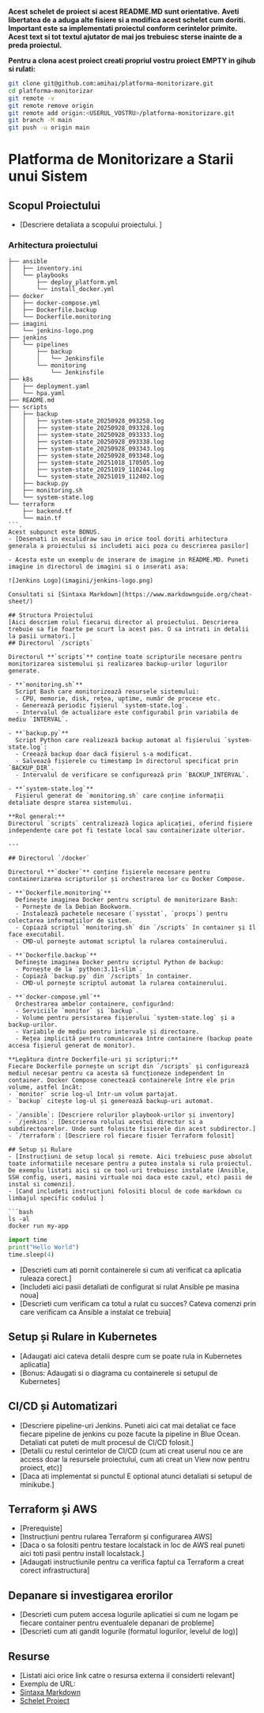 **Acest schelet de proiect si acest README.MD sunt orientative.** 
**Aveti libertatea de a aduga alte fisiere si a modifica acest schelet cum doriti. Important este sa implementati proiectul conform cerintelor primite.**
**Acest text si tot textul ajutator de mai jos trebuiesc sterse inainte de a preda proiectul.**

**Pentru a clona acest proiect creati propriul vostru proiect EMPTY in gihub si rulati:**
```bash
git clone git@github.com:amihai/platforma-monitorizare.git
cd platforma-monitorizar
git remote -v
git remote remove origin
git remote add origin:<USERUL_VOSTRU>/platforma-monitorizare.git
git branch -M main
git push -u origin main
```


# Platforma de Monitorizare a Starii unui Sistem

## Scopul Proiectului
- [Descriere detaliata a scopului proiectului. ]

### Arhitectura proiectului
```.
├── ansible
│   ├── inventory.ini
│   └── playbooks
│       ├── deploy_platform.yml
│       └── install_docker.yml
├── docker
│   ├── docker-compose.yml
│   ├── Dockerfile.backup
│   └── Dockerfile.monitoring
├── imagini
│   └── jenkins-logo.png
├── jenkins
│   └── pipelines
│       ├── backup
│       │   └── Jenkinsfile
│       └── monitoring
│           └── Jenkinsfile
├── k8s
│   ├── deployment.yaml
│   └── hpa.yaml
├── README.md
├── scripts
│   ├── backup
│   │   ├── system-state_20250928_093258.log
│   │   ├── system-state_20250928_093328.log
│   │   ├── system-state_20250928_093333.log
│   │   ├── system-state_20250928_093338.log
│   │   ├── system-state_20250928_093343.log
│   │   ├── system-state_20250928_093348.log
│   │   ├── system-state_20251018_170505.log
│   │   ├── system-state_20251019_110244.log
│   │   └── system-state_20251019_112402.log
│   ├── backup.py
│   ├── monitoring.sh
│   └── system-state.log
└── terraform
    ├── backend.tf
    └── main.tf
```.
Acest subpunct este BONUS.
- [Desenati in excalidraw sau in orice tool doriti arhitectura generala a proiectului si includeti aici poza cu descrierea pasilor]

- Acesta este un exemplu de inserare de imagine in README.MD. Puneti imagine in directorul de imagini si o inserati asa:

![Jenkins Logo](imagini/jenkins-logo.png)

Consultati si [Sintaxa Markdown](https://www.markdownguide.org/cheat-sheet/)

## Structura Proiectului
[Aici descriem rolul fiecarui director al proiectului. Descrierea trebuie sa fie foarte pe scurt la acest pas. O sa intrati in detalii la pasii urmatori.]
## Directorul `/scripts`

Directorul **`scripts`** conține toate scripturile necesare pentru monitorizarea sistemului și realizarea backup-urilor logurilor generate.

- **`monitoring.sh`**  
  Script Bash care monitorizează resursele sistemului:
  - CPU, memorie, disk, rețea, uptime, număr de procese etc.
  - Generează periodic fișierul `system-state.log`.
  - Intervalul de actualizare este configurabil prin variabila de mediu `INTERVAL`.

- **`backup.py`**  
  Script Python care realizează backup automat al fișierului `system-state.log`:
  - Creează backup doar dacă fișierul s-a modificat.
  - Salvează fișierele cu timestamp în directorul specificat prin `BACKUP_DIR`.
  - Intervalul de verificare se configurează prin `BACKUP_INTERVAL`.

- **`system-state.log`**  
  Fișierul generat de `monitoring.sh` care conține informații detaliate despre starea sistemului.

**Rol general:**  
Directorul `scripts` centralizează logica aplicației, oferind fișiere independente care pot fi testate local sau containerizate ulterior.

---

## Directorul `/docker`

Directorul **`docker`** conține fișierele necesare pentru containerizarea scripturilor și orchestrarea lor cu Docker Compose.

- **`Dockerfile.monitoring`**  
  Definește imaginea Docker pentru scriptul de monitorizare Bash:
  - Pornește de la Debian Bookworm.
  - Instalează pachetele necesare (`sysstat`, `procps`) pentru colectarea informațiilor de sistem.
  - Copiază scriptul `monitoring.sh` din `/scripts` în container și îl face executabil.
  - CMD-ul pornește automat scriptul la rularea containerului.

- **`Dockerfile.backup`**  
  Definește imaginea Docker pentru scriptul Python de backup:
  - Pornește de la `python:3.11-slim`.
  - Copiază `backup.py` din `/scripts` în container.
  - CMD-ul pornește scriptul automat la rularea containerului.

- **`docker-compose.yml`**  
  Orchestrarea ambelor containere, configurând:
  - Serviciile `monitor` și `backup`.
  - Volume pentru persistarea fișierului `system-state.log` și a backup-urilor.
  - Variabile de mediu pentru intervale și directoare.
  - Rețea implicită pentru comunicarea între containere (backup poate accesa fișierul generat de monitor).

**Legătura dintre Dockerfile-uri și scripturi:**  
Fiecare Dockerfile pornește un script din `/scripts` și configurează mediul necesar pentru ca acesta să funcționeze independent în container. Docker Compose conectează containerele între ele prin volume, astfel încât:
- `monitor` scrie log-ul într-un volum partajat.
- `backup` citește log-ul și generează backup-uri automat.

- `/ansible`: [Descriere rolurilor playbook-urilor și inventory]
- `/jenkins`: [Descrierea rolului acestui director si a subdirectoarelor. Unde sunt folosite fisierele din acest subdirector.]
- `/terraform`: [Descriere rol fiecare fisier Terraform folosit]

## Setup și Rulare
- [Instrucțiuni de setup local și remote. Aici trebuiesc puse absolut toate informatiile necesare pentru a putea instala si rula proiectul. De exemplu listati aici si ce tool-uri trebuiesc instalate (Ansible, SSH config, useri, masini virtuale noi daca este cazul, etc) pasii de instal si comenzi].
- [Cand includeti instructiuni folositi blocul de code markdown cu limbajul specific codului ]

```bash
ls -al
docker run my-app
```

```python
import time
print("Hello World")
time.sleep(4)
```

- [Descrieti cum ati pornit containerele si cum ati verificat ca aplicatia ruleaza corect.] 
- [Includeti aici pasii detaliati de configurat si rulat Ansible pe masina noua]
- [Descrieti cum verificam ca totul a rulat cu succes? Cateva comenzi prin care verificam ca Ansible a instalat ce trebuia]

## Setup și Rulare in Kubernetes
- [Adaugati aici cateva detalii despre cum se poate rula in Kubernetes aplicatia]
- [Bonus: Adaugati si o diagrama cu containerele si setupul de Kubernetes] 

## CI/CD și Automatizari
- [Descriere pipeline-uri Jenkins. Puneti aici cat mai detaliat ce face fiecare pipeline de jenkins cu poze facute la pipeline in Blue Ocean. Detaliati cat puteti de mult procesul de CI/CD folosit.]
- [Detalii cu restul cerintelor de CI/CD (cum ati creat userul nou ce are access doar la resursele proiectului, cum ati creat un View now pentru proiect, etc)]
- [Daca ati implementat si punctul E optional atunci detaliati si setupul de minikube.]


## Terraform și AWS
- [Prerequiste]
- [Instrucțiuni pentru rularea Terraform și configurarea AWS]
- [Daca o sa folositi pentru testare localstack in loc de AWS real puneti aici toti pasii pentru install localstack.]
- [Adaugati instructiunile pentru ca verifica faptul ca Terraform a creat corect infrastructura]

## Depanare si investigarea erorilor
- [Descrieti cum putem accesa logurile aplicatiei si cum ne logam pe fiecare container pentru eventualele depanari de probleme]
- [Descrieti cum ati gandit logurile (formatul logurilor, levelul de log)]


## Resurse
- [Listati aici orice link catre o resursa externa il considerti relevant]
- Exemplu de URL:
- [Sintaxa Markdown](https://www.markdownguide.org/cheat-sheet/)
- [Schelet Proiect](https://github.com/amihai/platforma-monitorizare)
